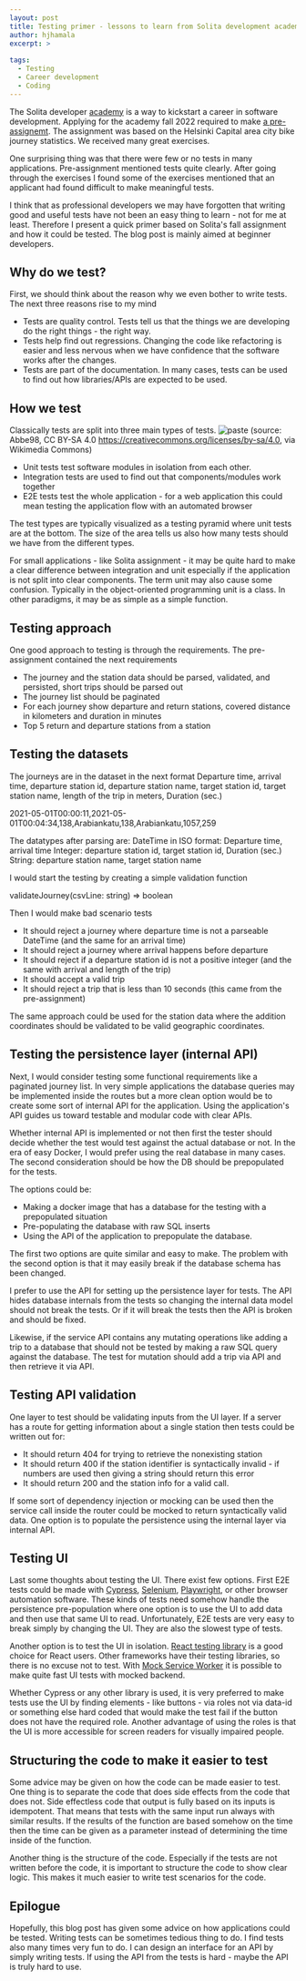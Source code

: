 ```yaml
---
layout: post
title: Testing primer - lessons to learn from Solita development academy exercises
author: hjhamala
excerpt: >
  
tags:
  - Testing
  - Career development
  - Coding
---
```


The Solita developer [academy](https://www.solita.fi/en/academy/) is a way to kickstart a career in software development. Applying for the academy fall 2022 required to make [a pre-assignemt](https://github.com/solita/dev-academy-2022-fall-exercise). The assignment was based on the Helsinki Capital area city bike journey statistics. We received many great exercises.  

One surprising thing was that there were few or no tests in many applications. Pre-assignment mentioned tests quite clearly. After going through the exercises I found some of the exercises mentioned that an applicant had found difficult to make meaningful tests. 
 
I think that as professional developers we may have forgotten that writing good and useful tests have not been an easy thing to learn - not for me at least. Therefore I present a quick primer based on Solita's fall assignment and how it could be tested. The blog post is mainly aimed at beginner developers. 

## Why do we test?
First, we should think about the reason why we even bother to write tests. The next three reasons rise to my mind
* Tests are quality control. Tests tell us that the things we are developing do the right things - the right way.
* Tests help find out regressions. Changing the code like refactoring is easier and less nervous when we have confidence that the software works after the changes.
* Tests are part of the documentation. In many cases, tests can be used to find out how libraries/APIs are expected to be used.

## How we test

Classically tests are split into three main types of tests.
![paste](/img/testing-primer/Testing_Pyramid.svg)
(source: Abbe98, CC BY-SA 4.0 <https://creativecommons.org/licenses/by-sa/4.0>, via Wikimedia Commons)
* Unit tests test software modules in isolation from each other. 
* Integration tests are used to find out that components/modules work together
* E2E tests test the whole application - for a web application this could mean testing the application flow with an automated browser

The test types are typically visualized as a testing pyramid where unit tests are at the bottom. The size of the area tells us also how many tests should we have from the different types.

For small applications - like Solita assignment - it may be quite hard to make a clear difference between integration and unit especially if the application is not split into clear components. The term unit may also cause some confusion. Typically in the object-oriented programming unit is a class. In other paradigms, it may be as simple as a simple function.   


## Testing approach
One good approach to testing is through the requirements. The pre-assignment contained the next requirements
* The journey and the station data should be parsed, validated, and persisted, short trips should be parsed out
* The journey list should be paginated
* For each journey show departure and return stations, covered distance in kilometers and duration in minutes
* Top 5 return and departure stations from a station

## Testing the datasets

The journeys are in the dataset in the next format
Departure time, arrival time, departure station id, departure station name, target station id, target station name, length of the trip in meters, Duration (sec.)

2021-05-01T00:00:11,2021-05-01T00:04:34,138,Arabiankatu,138,Arabiankatu,1057,259

The datatypes after parsing are: 
DateTime in ISO format: Departure time, arrival time
Integer: departure station id, target station id, Duration (sec.)
String:  departure station name, target station name

I would start the testing by creating a simple validation function

validateJourney(csvLine: string) => boolean 

Then I would make bad scenario tests 
* It should reject a journey where departure time is not a parseable DateTime (and the same for an arrival time)
* It should reject a journey where arrival happens before departure
* It should reject if a departure station id is not a positive integer (and the same with arrival and length of the trip)
* It should accept a valid trip
* It should reject a trip that is less than 10 seconds (this came from the pre-assignment)

The same approach could be used for the station data where the addition coordinates should be validated to be valid geographic coordinates.

## Testing the persistence layer (internal API)
Next, I would consider testing some functional requirements like a paginated journey list. In very simple applications the database queries may be implemented inside the routes but a more clean option would be to create some sort of internal API for the application. Using the application's API guides us toward testable and modular code with clear APIs.

Whether internal API is implemented or not then first the tester should decide whether the test would test against the actual database or not. In the era of easy Docker, I would prefer using the real database in many cases. The second consideration should be how the DB should be prepopulated for the tests.

The options could be:
* Making a docker image that has a database for the testing with a prepopulated situation
* Pre-populating the database with raw SQL inserts
* Using the API of the application to prepopulate the database.

The first two options are quite similar and easy to make. The problem with the second option is that it may easily break if the database schema has been changed. 

I prefer to use the API for setting up the persistence layer for tests. The API hides database internals from the tests so changing the internal data model should not break the tests. Or if it will break the tests then the API is broken and should be fixed.

Likewise, if the service API contains any mutating operations like adding a trip to a database that should not be tested by making a raw SQL query against the database. The test for mutation should add a trip via API and then retrieve it via API. 

## Testing API validation

One layer to test should be validating inputs from the UI layer. If a server has a route for getting information about a single station then tests could be written out for:
* It should return 404 for trying to retrieve the nonexisting station
* It should return 400 if the station identifier is syntactically invalid - if numbers are used then giving a string should return this error
* It should return 200 and the station info for a valid call.

If some sort of dependency injection or mocking can be used then the service call inside the router could be mocked to return syntactically valid data. One option is to populate the persistence using the internal layer via internal API. 

## Testing UI
Last some thoughts about testing the UI. There exist few options. First E2E tests could be made with [Cypress](https://www.cypress.io/), [Selenium](https://www.selenium.dev/), [Playwright](https://playwright.dev/), or other browser automation software. These kinds of tests need somehow handle the persistence pre-population where one option is to use the UI to add data and then use that same UI to read. Unfortunately, E2E tests are very easy to break simply by changing the UI. They are also the slowest type of tests.

Another option is to test the UI in isolation. [React testing library](https://testing-library.com/docs/react-testing-library/intro/) is a good choice for React users. Other frameworks have their testing libraries, so there is no excuse not to test. With [Mock Service Worker](https://mswjs.io/) it is possible to make quite fast UI tests with mocked backend.  

Whether Cypress or any other library is used, it is very preferred to make tests use the UI by finding elements - like buttons - via roles not via data-id or something else hard coded that would make the test fail if the button does not have the required role. Another advantage of using the roles is that the UI is more accessible for screen readers for visually impaired people.

## Structuring the code to make it easier to test
Some advice may be given on how the code can be made easier to test. One thing is to separate the code that does side effects from the code that does not. Side effectless code that output is fully based on its inputs is idempotent. That means that tests with the same input run always with similar results. If the results of the function are based somehow on the time then the time can be given as a parameter instead of determining the time inside of the function.

Another thing is the structure of the code. Especially if the tests are not written before the code, it is important to structure the code to show clear logic. This makes it much easier to write test scenarios for the code. 

## Epilogue
Hopefully, this blog post has given some advice on how applications could be tested. Writing tests can be sometimes tedious thing to do. I find tests also many times very fun to do. I can design an interface for an API by simply writing tests. If using the API from the tests is hard - maybe the API is truly hard to use. 


